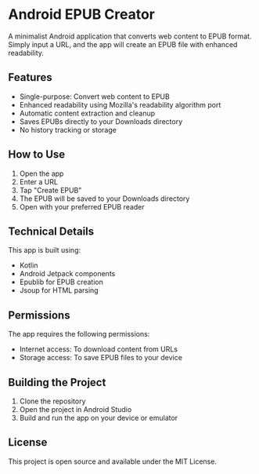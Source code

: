 # Android EPUB Creator

A minimalist Android application that converts web content to EPUB format. Simply input a URL, and the app will create an EPUB file with enhanced readability.

## Features

- Single-purpose: Convert web content to EPUB
- Enhanced readability using Mozilla's readability algorithm port
- Automatic content extraction and cleanup
- Saves EPUBs directly to your Downloads directory
- No history tracking or storage

## How to Use

1. Open the app
2. Enter a URL
3. Tap "Create EPUB"
4. The EPUB will be saved to your Downloads directory
5. Open with your preferred EPUB reader

## Technical Details

This app is built using:

- Kotlin
- Android Jetpack components
- Epublib for EPUB creation
- Jsoup for HTML parsing

## Permissions

The app requires the following permissions:

- Internet access: To download content from URLs
- Storage access: To save EPUB files to your device

## Building the Project

1. Clone the repository
2. Open the project in Android Studio
3. Build and run the app on your device or emulator

## License

This project is open source and available under the MIT License.
